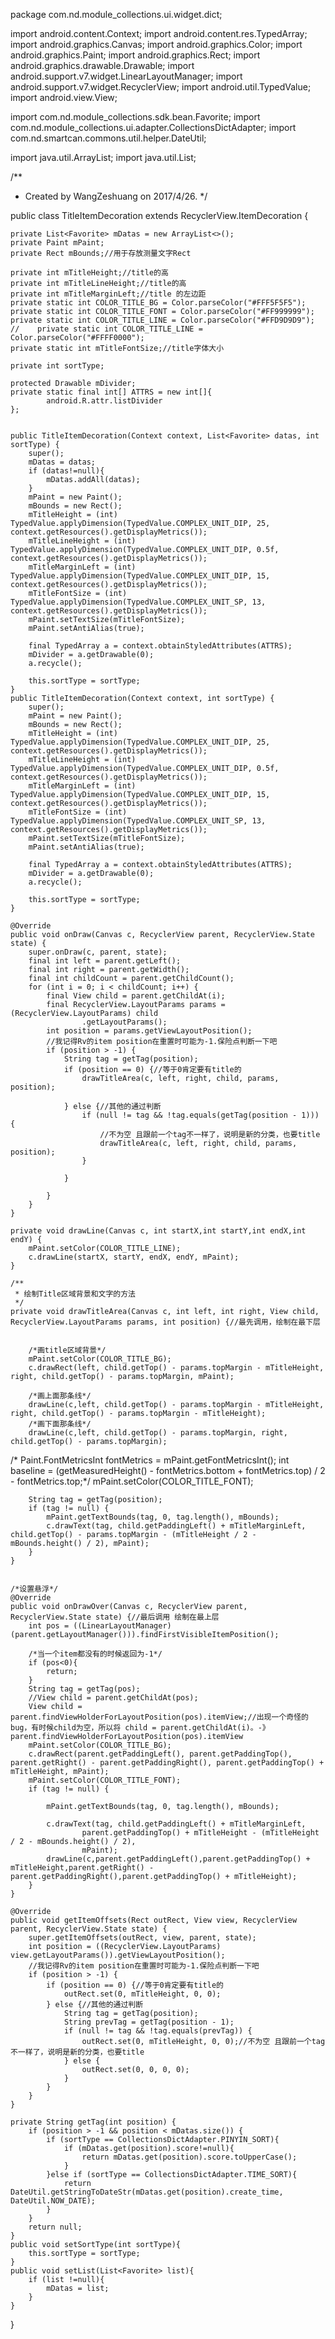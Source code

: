 package com.nd.module_collections.ui.widget.dict;

import android.content.Context;
import android.content.res.TypedArray;
import android.graphics.Canvas;
import android.graphics.Color;
import android.graphics.Paint;
import android.graphics.Rect;
import android.graphics.drawable.Drawable;
import android.support.v7.widget.LinearLayoutManager;
import android.support.v7.widget.RecyclerView;
import android.util.TypedValue;
import android.view.View;

import com.nd.module_collections.sdk.bean.Favorite;
import com.nd.module_collections.ui.adapter.CollectionsDictAdapter;
import com.nd.smartcan.commons.util.helper.DateUtil;

import java.util.ArrayList;
import java.util.List;

/**
 * Created by WangZeshuang on 2017/4/26.
 */

public class TitleItemDecoration extends RecyclerView.ItemDecoration {

    private List<Favorite> mDatas = new ArrayList<>();
    private Paint mPaint;
    private Rect mBounds;//用于存放测量文字Rect

    private int mTitleHeight;//title的高
    private int mTitleLineHeight;//title的高
    private int mTitleMarginLeft;//title 的左边距
    private static int COLOR_TITLE_BG = Color.parseColor("#FFF5F5F5");
    private static int COLOR_TITLE_FONT = Color.parseColor("#FF999999");
    private static int COLOR_TITLE_LINE = Color.parseColor("#FFD9D9D9");
    //    private static int COLOR_TITLE_LINE = Color.parseColor("#FFFF0000");
    private static int mTitleFontSize;//title字体大小

    private int sortType;

    protected Drawable mDivider;
    private static final int[] ATTRS = new int[]{
            android.R.attr.listDivider
    };


    public TitleItemDecoration(Context context, List<Favorite> datas, int sortType) {
        super();
        mDatas = datas;
        if (datas!=null){
            mDatas.addAll(datas);
        }
        mPaint = new Paint();
        mBounds = new Rect();
        mTitleHeight = (int) TypedValue.applyDimension(TypedValue.COMPLEX_UNIT_DIP, 25, context.getResources().getDisplayMetrics());
        mTitleLineHeight = (int) TypedValue.applyDimension(TypedValue.COMPLEX_UNIT_DIP, 0.5f, context.getResources().getDisplayMetrics());
        mTitleMarginLeft = (int) TypedValue.applyDimension(TypedValue.COMPLEX_UNIT_DIP, 15, context.getResources().getDisplayMetrics());
        mTitleFontSize = (int) TypedValue.applyDimension(TypedValue.COMPLEX_UNIT_SP, 13, context.getResources().getDisplayMetrics());
        mPaint.setTextSize(mTitleFontSize);
        mPaint.setAntiAlias(true);

        final TypedArray a = context.obtainStyledAttributes(ATTRS);
        mDivider = a.getDrawable(0);
        a.recycle();

        this.sortType = sortType;
    }
    public TitleItemDecoration(Context context, int sortType) {
        super();
        mPaint = new Paint();
        mBounds = new Rect();
        mTitleHeight = (int) TypedValue.applyDimension(TypedValue.COMPLEX_UNIT_DIP, 25, context.getResources().getDisplayMetrics());
        mTitleLineHeight = (int) TypedValue.applyDimension(TypedValue.COMPLEX_UNIT_DIP, 0.5f, context.getResources().getDisplayMetrics());
        mTitleMarginLeft = (int) TypedValue.applyDimension(TypedValue.COMPLEX_UNIT_DIP, 15, context.getResources().getDisplayMetrics());
        mTitleFontSize = (int) TypedValue.applyDimension(TypedValue.COMPLEX_UNIT_SP, 13, context.getResources().getDisplayMetrics());
        mPaint.setTextSize(mTitleFontSize);
        mPaint.setAntiAlias(true);

        final TypedArray a = context.obtainStyledAttributes(ATTRS);
        mDivider = a.getDrawable(0);
        a.recycle();

        this.sortType = sortType;
    }

    @Override
    public void onDraw(Canvas c, RecyclerView parent, RecyclerView.State state) {
        super.onDraw(c, parent, state);
        final int left = parent.getLeft();
        final int right = parent.getWidth();
        final int childCount = parent.getChildCount();
        for (int i = 0; i < childCount; i++) {
            final View child = parent.getChildAt(i);
            final RecyclerView.LayoutParams params = (RecyclerView.LayoutParams) child
                    .getLayoutParams();
            int position = params.getViewLayoutPosition();
            //我记得Rv的item position在重置时可能为-1.保险点判断一下吧
            if (position > -1) {
                String tag = getTag(position);
                if (position == 0) {//等于0肯定要有title的
                    drawTitleArea(c, left, right, child, params, position);

                } else {//其他的通过判断
                    if (null != tag && !tag.equals(getTag(position - 1))) {
                        //不为空 且跟前一个tag不一样了，说明是新的分类，也要title
                        drawTitleArea(c, left, right, child, params, position);
                    }

                }

            }
        }
    }

    private void drawLine(Canvas c, int startX,int startY,int endX,int endY) {
        mPaint.setColor(COLOR_TITLE_LINE);
        c.drawLine(startX, startY, endX, endY, mPaint);
    }

    /**
     * 绘制Title区域背景和文字的方法
     */
    private void drawTitleArea(Canvas c, int left, int right, View child, RecyclerView.LayoutParams params, int position) {//最先调用，绘制在最下层


        /*画title区域背景*/
        mPaint.setColor(COLOR_TITLE_BG);
        c.drawRect(left, child.getTop() - params.topMargin - mTitleHeight, right, child.getTop() - params.topMargin, mPaint);

        /*画上面那条线*/
        drawLine(c,left, child.getTop() - params.topMargin - mTitleHeight, right, child.getTop() - params.topMargin - mTitleHeight);
        /*画下面那条线*/
        drawLine(c,left, child.getTop() - params.topMargin, right, child.getTop() - params.topMargin);
/*
        Paint.FontMetricsInt fontMetrics = mPaint.getFontMetricsInt();
        int baseline = (getMeasuredHeight() - fontMetrics.bottom + fontMetrics.top) / 2 - fontMetrics.top;*/
        mPaint.setColor(COLOR_TITLE_FONT);

        String tag = getTag(position);
        if (tag != null) {
            mPaint.getTextBounds(tag, 0, tag.length(), mBounds);
            c.drawText(tag, child.getPaddingLeft() + mTitleMarginLeft, child.getTop() - params.topMargin - (mTitleHeight / 2 - mBounds.height() / 2), mPaint);
        }
    }


    /*设置悬浮*/
    @Override
    public void onDrawOver(Canvas c, RecyclerView parent, RecyclerView.State state) {//最后调用 绘制在最上层
        int pos = ((LinearLayoutManager) (parent.getLayoutManager())).findFirstVisibleItemPosition();

        /*当一个item都没有的时候返回为-1*/
        if (pos<0){
            return;
        }
        String tag = getTag(pos);
        //View child = parent.getChildAt(pos);
        View child = parent.findViewHolderForLayoutPosition(pos).itemView;//出现一个奇怪的bug，有时候child为空，所以将 child = parent.getChildAt(i)。-》 parent.findViewHolderForLayoutPosition(pos).itemView
        mPaint.setColor(COLOR_TITLE_BG);
        c.drawRect(parent.getPaddingLeft(), parent.getPaddingTop(), parent.getRight() - parent.getPaddingRight(), parent.getPaddingTop() + mTitleHeight, mPaint);
        mPaint.setColor(COLOR_TITLE_FONT);
        if (tag != null) {

            mPaint.getTextBounds(tag, 0, tag.length(), mBounds);

            c.drawText(tag, child.getPaddingLeft() + mTitleMarginLeft,
                    parent.getPaddingTop() + mTitleHeight - (mTitleHeight / 2 - mBounds.height() / 2),
                    mPaint);
            drawLine(c,parent.getPaddingLeft(),parent.getPaddingTop() + mTitleHeight,parent.getRight() - parent.getPaddingRight(),parent.getPaddingTop() + mTitleHeight);
        }
    }

    @Override
    public void getItemOffsets(Rect outRect, View view, RecyclerView parent, RecyclerView.State state) {
        super.getItemOffsets(outRect, view, parent, state);
        int position = ((RecyclerView.LayoutParams) view.getLayoutParams()).getViewLayoutPosition();
        //我记得Rv的item position在重置时可能为-1.保险点判断一下吧
        if (position > -1) {
            if (position == 0) {//等于0肯定要有title的
                outRect.set(0, mTitleHeight, 0, 0);
            } else {//其他的通过判断
                String tag = getTag(position);
                String prevTag = getTag(position - 1);
                if (null != tag && !tag.equals(prevTag)) {
                    outRect.set(0, mTitleHeight, 0, 0);//不为空 且跟前一个tag不一样了，说明是新的分类，也要title
                } else {
                    outRect.set(0, 0, 0, 0);
                }
            }
        }
    }

    private String getTag(int position) {
        if (position > -1 && position < mDatas.size()) {
            if (sortType == CollectionsDictAdapter.PINYIN_SORT){
                if (mDatas.get(position).score!=null){
                    return mDatas.get(position).score.toUpperCase();
                }
            }else if (sortType == CollectionsDictAdapter.TIME_SORT){
                return DateUtil.getStringToDateStr(mDatas.get(position).create_time, DateUtil.NOW_DATE);
            }
        }
        return null;
    }
    public void setSortType(int sortType){
        this.sortType = sortType;
    }
    public void setList(List<Favorite> list){
        if (list !=null){
            mDatas = list;
        }
    }
}
